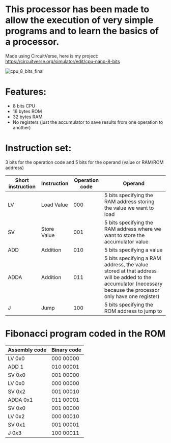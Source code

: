 # This processor has been made to allow the execution of very simple programs and to learn the basics of a processor.
Made using CircuitVerse, here is my project: https://circuitverse.org/simulator/edit/cpu-nano-8-bits

![cpu_8_bits_final](https://github.com/SebHub7/8-bits-processor/assets/160337978/0079dfc3-871c-4e0d-a260-0a8dbb460fdd)


# Features:
  - 8 bits CPU
  - 16 bytes ROM
  - 32 bytes RAM
  - No registers (just the accumulator to save results from one operation to another)

# Instruction set:
3 bits for the operation code and 5 bits for the operand (value or RAM/ROM address)

| Short instruction | Instruction | Operation code | Operand |
| --- | --- | --- | --- |
| LV | Load Value | 000 | 5 bits specifying the RAM address storing the value we want to load |
| SV | Store Value | 001 | 5 bits specifying the RAM address where we want to store the accumulator value |
| ADD | Addition | 010 | 5 bits specifying a value |
| ADDA | Addition | 011 | 5 bits specifying a RAM address, the value stored at that address will be added to the accumulator (necessary because the processor only have one register) |
| J | Jump | 100 | 5 bits specifying the ROM address to jump to |

# Fibonacci program coded in the ROM
| Assembly code | Binary code | 
| --- | --- |
| LV 0x0 | 000 00000 |
| ADD 1 | 010 00001 |
| SV 0x0 | 001 00000 |
| LV 0x0 | 000 00000 |
| SV 0x2 | 001 00010 |
| ADDA 0x1 | 011 00001 |
| SV 0x0 | 001 00000 |
| LV 0x2 | 000 00010 |
| SV 0x1 | 001 00001 |
| J 0x3 | 100 00011 |
